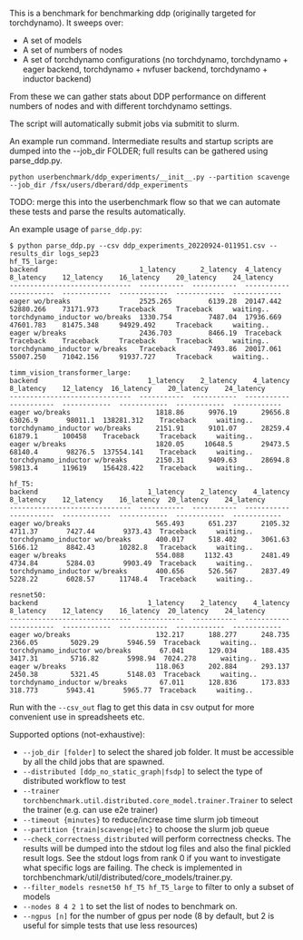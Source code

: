This is a benchmark for benchmarking ddp (originally targeted for torchdynamo). It sweeps over:
* A set of models
* A set of numbers of nodes
* A set of torchdynamo configurations (no torchdynamo, torchdynamo + eager backend, torchdynamo + nvfuser backend, torchdynamo + inductor backend)

From these we can gather stats about DDP performance on different numbers of nodes and with different torchdynamo settings.

The script will automatically submit jobs via submitit to slurm.

An example run command. Intermediate results and startup scripts are dumped into the --job_dir FOLDER; full results can be gathered using parse_ddp.py.
```
python userbenchmark/ddp_experiments/__init__.py --partition scavenge --job_dir /fsx/users/dberard/ddp_experiments
```

TODO: merge this into the userbenchmark flow so that we can automate these tests and parse the results automatically.

An example usage of `parse_ddp.py`:
```
$ python parse_ddp.py --csv ddp_experiments_20220924-011951.csv --results_dir logs_sep23
hf_T5_large:
backend                         1_latency      2_latency  4_latency    8_latency    12_latency    16_latency    20_latency    24_latency
------------------------------  -----------  -----------  -----------  -----------  ------------  ------------  ------------  ------------
eager wo/breaks                 2525.265         6139.28  20147.442    52880.266    73171.973     Traceback     Traceback     waiting..
torchdynamo_inductor wo/breaks  1330.754         7487.04  17936.669    47601.783    81475.348     94929.492     Traceback     waiting..
eager w/breaks                  2436.703         8466.19  Traceback    Traceback    Traceback     Traceback     Traceback     waiting..
torchdynamo_inductor w/breaks   Traceback        7493.86  20017.061    55007.250    71042.156     91937.727     Traceback     waiting..

timm_vision_transformer_large:
backend                           1_latency    2_latency    4_latency    8_latency    12_latency  16_latency    20_latency    24_latency
------------------------------  -----------  -----------  -----------  -----------  ------------  ------------  ------------  ------------
eager wo/breaks                     1818.86      9976.19      29656.8      63026.9       98011.1  138281.312    Traceback     waiting..
torchdynamo_inductor wo/breaks      2151.91      9101.07      28259.4      61879.1      100458    Traceback     Traceback     waiting..
eager w/breaks                      1820.05     10648.5       29473.5      68140.4       98276.5  137554.141    Traceback     waiting..
torchdynamo_inductor w/breaks       2150.31      9409.63      28694.8      59813.4      119619    156428.422    Traceback     waiting..

hf_T5:
backend                           1_latency    2_latency    4_latency    8_latency    12_latency    16_latency  20_latency    24_latency
------------------------------  -----------  -----------  -----------  -----------  ------------  ------------  ------------  ------------
eager wo/breaks                     565.493      651.237      2105.32      4711.37       7427.44       9373.43  Traceback     waiting..
torchdynamo_inductor wo/breaks      400.017      518.402      3061.63      5166.12       8842.43      10282.8   Traceback     waiting..
eager w/breaks                      554.088     1132.43       2481.49      4734.84       5284.03       9903.49  Traceback     waiting..
torchdynamo_inductor w/breaks       400.656      526.567      2837.49      5228.22       6028.57      11748.4   Traceback     waiting..

resnet50:
backend                           1_latency    2_latency    4_latency    8_latency    12_latency    16_latency  20_latency    24_latency
------------------------------  -----------  -----------  -----------  -----------  ------------  ------------  ------------  ------------
eager wo/breaks                     132.217      188.277      248.735     2366.05        5029.29       5946.59  Traceback     waiting..
torchdynamo_inductor wo/breaks       67.041      129.034      188.435     3417.31        5716.82       5998.94  7024.278      waiting..
eager w/breaks                      118.063      202.884      293.137     2450.38        5321.45       5148.03  Traceback     waiting..
torchdynamo_inductor w/breaks        67.011      128.836      173.833      318.773       5943.41       5965.77  Traceback     waiting..
```

Run with the `--csv_out` flag to get this data in csv output for more convenient use in spreadsheets etc.

Supported options (not-exhaustive):
* `--job_dir [folder]` to select the shared job folder. It must be accessible by all the child jobs that are spawned.
* `--distributed [ddp_no_static_graph|fsdp]` to select the type of distributed workflow to test
* `--trainer torchbenchmark.util.distributed.core_model.trainer.Trainer` to select the trainer (e.g. can use e2e trainer)
* `--timeout {minutes}` to reduce/increase time slurm job timeout
* `--partition {train|scavenge|etc}` to choose the slurm job queue
* `--check_correctness_distributed` will perform correctness checks. The results will be dumped into the stdout log files and also the final pickled result logs. See the stdout logs from rank 0 if you want to investigate what specific logs are failing. The check is implemented in torchbenchmark/util/distributed/core_models/trainer.py.
* `--filter_models resnet50 hf_T5 hf_T5_large` to filter to only a subset of models
* `--nodes 8 4 2 1` to set the list of nodes to benchmark on.
* `--ngpus [n]` for the number of gpus per node (8 by default, but 2 is useful for simple tests that use less resources)
